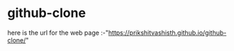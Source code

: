 # github-clone 

 here is the url for the web page :-"https://prikshitvashisth.github.io/github-clone/"
